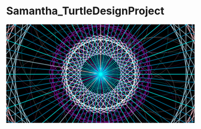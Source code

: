 # Samantha_TurtleDesignProject
<img src= https://github.com/sbartels6526/Samantha_TurtleDesignProject/blob/master/IMAGE.png>
